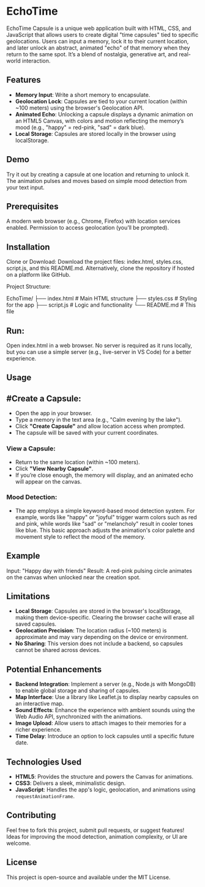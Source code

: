 # EchoTime
EchoTime Capsule is a unique web application built with HTML, CSS, and JavaScript that allows users to create digital "time capsules" tied to specific geolocations. Users can input a memory, lock it to their current location, and later unlock an abstract, animated "echo" of that memory when they return to the same spot. It’s a blend of nostalgia, generative art, and real-world interaction.

## Features
- **Memory Input**: Write a short memory to encapsulate.
- **Geolocation Lock**: Capsules are tied to your current location (within ~100 meters) using the browser's Geolocation API.
- **Animated Echo**: Unlocking a capsule displays a dynamic animation on an HTML5 Canvas, with colors and motion reflecting the memory’s mood (e.g., "happy" = red-pink, "sad" = dark blue).
- **Local Storage**: Capsules are stored locally in the browser using localStorage.

## Demo
Try it out by creating a capsule at one location and returning to unlock it. The animation pulses and moves based on simple mood detection from your text input.

## Prerequisites
A modern web browser (e.g., Chrome, Firefox) with location services enabled.
Permission to access geolocation (you’ll be prompted).

## Installation
Clone or Download:
Download the project files: index.html, styles.css, script.js, and this README.md.
Alternatively, clone the repository if hosted on a platform like GitHub.

Project Structure:

EchoTime/
├── index.html      # Main HTML structure
├── styles.css      # Styling for the app
├── script.js       # Logic and functionality
└── README.md       # This file

## Run:
Open index.html in a web browser. No server is required as it runs locally, but you can use a simple server (e.g., live-server in VS Code) for a better experience.

## Usage
## #Create a Capsule:
- Open the app in your browser.
- Type a memory in the text area (e.g., "Calm evening by the lake").
- Click **"Create Capsule"** and allow location access when prompted.
- The capsule will be saved with your current coordinates.

### View a Capsule:
- Return to the same location (within ~100 meters).
- Click **"View Nearby Capsule"**.
- If you’re close enough, the memory will display, and an animated echo will appear on the canvas.

### Mood Detection:
- The app employs a simple keyword-based mood detection system. For example, words like "happy" or "joyful" trigger warm colors such as red and pink, while words like "sad" or "melancholy" result in cooler tones like blue. This basic approach adjusts the animation's color palette and movement style to reflect the mood of the memory.

## Example
Input: "Happy day with friends"
Result: A red-pink pulsing circle animates on the canvas when unlocked near the creation spot.

## Limitations
- **Local Storage**: Capsules are stored in the browser's localStorage, making them device-specific. Clearing the browser cache will erase all saved capsules.
- **Geolocation Precision**: The location radius (~100 meters) is approximate and may vary depending on the device or environment.
- **No Sharing**: This version does not include a backend, so capsules cannot be shared across devices.

## Potential Enhancements
- **Backend Integration**: Implement a server (e.g., Node.js with MongoDB) to enable global storage and sharing of capsules.
- **Map Interface**: Use a library like Leaflet.js to display nearby capsules on an interactive map.
- **Sound Effects**: Enhance the experience with ambient sounds using the Web Audio API, synchronized with the animations.
- **Image Upload**: Allow users to attach images to their memories for a richer experience.
- **Time Delay**: Introduce an option to lock capsules until a specific future date.

## Technologies Used
- **HTML5**: Provides the structure and powers the Canvas for animations.
- **CSS3**: Delivers a sleek, minimalistic design.
- **JavaScript**: Handles the app's logic, geolocation, and animations using `requestAnimationFrame`.

## Contributing
Feel free to fork this project, submit pull requests, or suggest features! Ideas for improving the mood detection, animation complexity, or UI are welcome.

## License
This project is open-source and available under the MIT License.